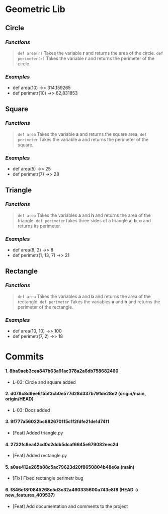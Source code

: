 # **Geometric Lib**

## **Circle**

### *Functions*

> `def area(r)` Takes the variable **r** and returns the area of the circle.
> `def perimeter(r)` Takes the variable **r** and returns the perimeter of the circle.

### *Examples*

- def area(10) ->> 314,159265
- def perimetr(10) ->> 62,831853
##

## **Square**

### *Functions*

> `def area` Takes the variable **a** and returns the square area.
> `def perimeter` Takes the variable **a** and returns the perimeter of the square.

### *Examples*
- def area(5) ->> 25
- def perimetr(7) ->> 28
##

## **Triangle**

### *Functions*

> `def area` Takes the variables **a** and **h** and returns the area of the triangle.
> `def perimeter`Takes three sides of a triangle **a**, **b**, **c** and returns its perimeter.

### *Examples*
- def area(8, 2) ->> 8
- def perimetr(1, 13, 7) ->> 21

## **Rectangle**

### *Functions*

> `def area` Takes the variables **a** and **b** and returns the area of the rectangle.
> `def perimeter` Takes the variables **a** and **b** and returns the perimeter of the rectangle.

### *Examples*
- def area(10, 10) ->> 100
- def perimetr(7, 2) ->> 18

# **Commits**

#### 1. 8ba9aeb3cea847b63a91ac378a2a6db758682460 
- L-03: Circle and square added

#### 2. d078c8d9ee6155f3cb0e577d28d337b791de28e2 (origin/main, origin/HEAD) 
- L-03: Docs added

#### 3. 9f777a56022bc682670115c1f2fdfe21de1d74f1 
- [Feat] Added triangle.py

#### 4. 2732fc8ea42cd0c2ddb5dcaf6645e679082eec2d 
- [Feat] Added rectangle.py

#### 5. a0ae412e285b88c5ac79623d20f8650804b48e6a (main) 
- [Fix] Fixed rectangle perimetr bug

#### 6. f846cf8f0845268c5d3c32a460335600a743e8f8 (HEAD -> new_features_409537) 
- [Feat] Add documentation and comments to the project
